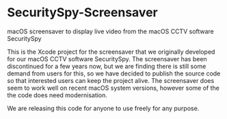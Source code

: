 # SecuritySpy-Screensaver
macOS screensaver to display live video from the macOS CCTV software SecuritySpy

This is the Xcode project for the screensaver that we originally developed for our macOS CCTV software SecuritySpy.
The screensaver has been discontinued for a few years now, but we are finding there is still some demand from
users for this, so we have decided to publish the source code so that interested users can keep the project alive.
The screensaver does seem to work well on recent macOS system versions, however some of the the code does need
modernisation.

We are releasing this code for anyone to use freely for any purpose.
